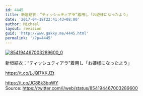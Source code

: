 ```yaml
---
id: 4445
title: 新垣結衣：“ティッシュティアラ”着用し「お姫様になったよう」
date: '2017-04-18T22:41:43+08:00'
author: Michael
layout: revision
guid: 'http://www.gakky.me/4445.html'
permalink: '/?p=4445'
---
```


[![854194467003289600_0](http://www.yui-aragaki.org/wp-content/uploads/2017/04/854194467003289600_0.jpg)](http://www.yui-aragaki.org/wp-content/uploads/2017/04/854194467003289600_0.jpg)

新垣結衣：“ティッシュティアラ”着用し「お姫様になったよう」

https://t.co/LJQl7XKJZt

https://t.co/JC88k3bpWY  
Source: <https://twitter.com/i/web/status/854194467003289600>